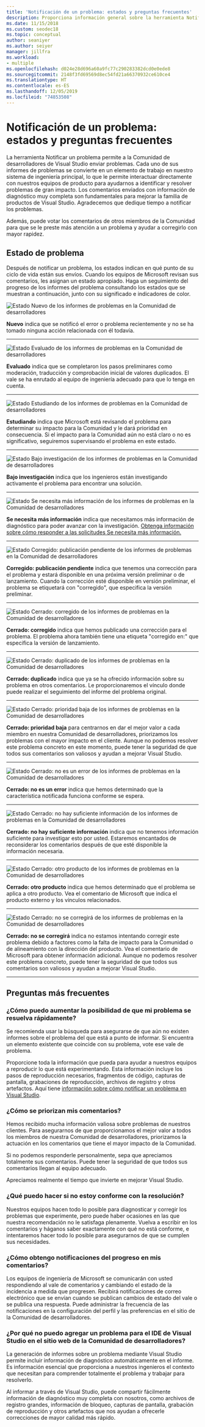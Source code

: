 ```yaml
---
title: 'Notificación de un problema: estados y preguntas frecuentes'
description: Proporciona información general sobre la herramienta Notificar un problema e incluye definiciones y estados de problemas
ms.date: 11/15/2018
ms.custom: seodec18
ms.topic: conceptual
author: seaniyer
ms.author: seiyer
manager: jillfra
ms.workload:
- multiple
ms.openlocfilehash: d024e28d696a60a9fc77c290283382dcd0e0ede8
ms.sourcegitcommit: 2148f3fd69569d8ec54fd21a66370932ce610ce4
ms.translationtype: HT
ms.contentlocale: es-ES
ms.lasthandoff: 12/05/2019
ms.locfileid: "74853508"
---
```

# <a name="report-a-problem-states-and-faq"></a>Notificación de un problema: estados y preguntas frecuentes

La herramienta Notificar un problema permite a la Comunidad de desarrolladores de Visual Studio enviar problemas. Cada uno de sus informes de problemas se convierte en un elemento de trabajo en nuestro sistema de ingeniería principal, lo que le permite interactuar directamente con nuestros equipos de producto para ayudarnos a identificar y resolver problemas de gran impacto. Los comentarios enviados con información de diagnóstico muy completa son fundamentales para mejorar la familia de productos de Visual Studio. Agradecemos que dedique tiempo a notificar los problemas.

Además, puede votar los comentarios de otros miembros de la Comunidad para que se le preste más atención a un problema y ayudar a corregirlo con mayor rapidez.

## <a name="problem-status"></a>Estado de problema

Después de notificar un problema, los estados indican en qué punto de su ciclo de vida están sus envíos. Cuando los equipos de Microsoft revisan sus comentarios, les asignan un estado apropiado.  Haga un seguimiento del progreso de los informes del problema consultando los estados que se muestran a continuación, junto con su significado e indicadores de color.

![Estado Nuevo de los informes de problemas en la Comunidad de desarrolladores](../ide/media/ProblemStates/New.jpg)

**Nuevo** indica que se notificó el error o problema recientemente y no se ha tomado ninguna acción relacionada con él todavía.

- - -

![Estado Evaluado de los informes de problemas en la Comunidad de desarrolladores](../ide/media/ProblemStates/Triaged.jpg)

**Evaluado** indica que se completaron los pasos preliminares como moderación, traducción y comprobación inicial de valores duplicados. El vale se ha enrutado al equipo de ingeniería adecuado para que lo tenga en cuenta.

- - -

![Estado Estudiando de los informes de problemas en la Comunidad de desarrolladores](../ide/media/ProblemStates/UnderConsideration.jpg)

**Estudiando** indica que Microsoft está revisando el problema para determinar su impacto para la Comunidad y le dará prioridad en consecuencia. Si el impacto para la Comunidad aún no está claro o no es significativo, seguiremos supervisando el problema en este estado.

- - -

![Estado Bajo investigación de los informes de problemas en la Comunidad de desarrolladores](../ide/media/ProblemStates/UnderInvestigation.jpg)

**Bajo investigación** indica que los ingenieros están investigando activamente el problema para encontrar una solución.

- - -

![Estado Se necesita más información de los informes de problemas en la Comunidad de desarrolladores](../ide/media/ProblemStates/NeedMoreInfo.jpg)

**Se necesita más información** indica que necesitamos más información de diagnóstico para poder avanzar con la investigación.  [Obtenga información sobre cómo responder a las solicitudes Se necesita más información.](./how-to-report-a-problem-with-visual-studio.md#when-further-information-is-needed-need-more-info)

- - -

![Estado Corregido: publicación pendiente de los informes de problemas en la Comunidad de desarrolladores](../ide/media/ProblemStates/FixedPendingRelease.jpg)

**Corregido: publicación pendiente** indica que tenemos una corrección para el problema y estará disponible en una próxima versión preliminar o de lanzamiento.  Cuando la corrección esté disponible en versión preliminar, el problema se etiquetará con "corregido", que especifica la versión preliminar.

- - -

![Estado Cerrado: corregido de los informes de problemas en la Comunidad de desarrolladores](../ide/media/ProblemStates/ClosedFixed.jpg)

**Cerrado: corregido** indica que hemos publicado una corrección para el problema. El problema ahora también tiene una etiqueta "corregido en:" que especifica la versión de lanzamiento.

- - -

![Estado Cerrado: duplicado de los informes de problemas en la Comunidad de desarrolladores](../ide/media/ProblemStates/ClosedDuplicate.jpg)

**Cerrado: duplicado** indica que ya se ha ofrecido información sobre su problema en otros comentarios. Le proporcionaremos el vínculo donde puede realizar el seguimiento del informe del problema original.

- - -

![Estado Cerrado: prioridad baja de los informes de problemas en la Comunidad de desarrolladores](../ide/media/ProblemStates/ClosedLowerPriority.jpg)

**Cerrado: prioridad baja** para centrarnos en dar el mejor valor a cada miembro en nuestra Comunidad de desarrolladores, priorizamos los problemas con el mayor impacto en el cliente. Aunque no podemos resolver este problema concreto en este momento, puede tener la seguridad de que todos sus comentarios son valiosos y ayudan a mejorar Visual Studio.

- - -

![Estado Cerrado: no es un error de los informes de problemas en la Comunidad de desarrolladores](../ide/media/ProblemStates/ClosedNotABug.jpg)

**Cerrado: no es un error** indica que hemos determinado que la característica notificada funciona conforme se espera.

- - -

![Estado Cerrado: no hay suficiente información de los informes de problemas en la Comunidad de desarrolladores](../ide/media/ProblemStates/ClosedNotEnoughInfo.jpg)

**Cerrado: no hay suficiente información** indica que no tenemos información suficiente para investigar esto por usted. Estaremos encantados de reconsiderar los comentarios después de que esté disponible la información necesaria.

- - -

![Estado Cerrado: otro producto de los informes de problemas en la Comunidad de desarrolladores](../ide/media/ProblemStates/ClosedOtherProduct.jpg)

**Cerrado: otro producto** indica que hemos determinado que el problema se aplica a otro producto. Vea el comentario de Microsoft que indica el producto externo y los vínculos relacionados.

- - -

![Estado Cerrado: no se corregirá de los informes de problemas en la Comunidad de desarrolladores](../ide/media/ProblemStates/ClosedWontFix.jpg)

**Cerrado: no se corregirá** indica no estamos intentando corregir este problema debido a factores como la falta de impacto para la Comunidad o de alineamiento con la dirección del producto. Vea el comentario de Microsoft para obtener información adicional.  Aunque no podemos resolver este problema concreto, puede tener la seguridad de que todos sus comentarios son valiosos y ayudan a mejorar Visual Studio.

- - -

## <a name="faq"></a>Preguntas más frecuentes

### <a name="how-can-i-increase-the-chance-of-my-problem-getting-resolved-quickly"></a>¿Cómo puedo aumentar la posibilidad de que mi problema se resuelva rápidamente?

Se recomienda usar la búsqueda para asegurarse de que aún no existen informes sobre el problema del que está a punto de informar. Si encuentra un elemento existente que coincide con su problema, vote ese vale de problema.

Proporcione toda la información que pueda para ayudar a nuestros equipos a reproducir lo que está experimentando.  Esta información incluye los pasos de reproducción necesarios, fragmentos de código, capturas de pantalla, grabaciones de reproducción, archivos de registro y otros artefactos.  Aquí tiene [información sobre cómo notificar un problema en Visual Studio](./how-to-report-a-problem-with-visual-studio.md).

### <a name="how-is-my-feedback-prioritized"></a>¿Cómo se priorizan mis comentarios?

Hemos recibido mucha información valiosa sobre problemas de nuestros clientes. Para asegurarnos de que proporcionamos el mejor valor a todos los miembros de nuestra Comunidad de desarrolladores, priorizamos la actuación en los comentarios que tiene el mayor impacto de la Comunidad.

Si no podemos responderle personalmente, sepa que apreciamos totalmente sus comentarios. Puede tener la seguridad de que todos sus comentarios llegan al equipo adecuado.

Apreciamos realmente el tiempo que invierte en mejorar Visual Studio.

### <a name="what-actions-can-i-take-if-im-not-satisfied-with-the-resolution"></a>¿Qué puedo hacer si no estoy conforme con la resolución?

Nuestros equipos hacen todo lo posible para diagnosticar y corregir los problemas que experimente, pero puede haber ocasiones en las que nuestra recomendación no le satisfaga plenamente. Vuelva a escribir en los comentarios y háganos saber exactamente con qué no está conforme, e intentaremos hacer todo lo posible para asegurarnos de que se cumplen sus necesidades.

### <a name="how-will-i-get-notified-of-progress-on-my-feedback"></a>¿Cómo obtengo notificaciones del progreso en mis comentarios?

Los equipos de ingeniería de Microsoft se comunicarán con usted respondiendo al vale de comentarios y cambiando el estado de la incidencia a medida que progresen. Recibirá notificaciones de correo electrónico que se envían cuando se publican cambios de estado del vale o se publica una respuesta.  Puede administrar la frecuencia de las notificaciones en la configuración del perfil y las preferencias en el sitio de la Comunidad de desarrolladores.

### <a name="why-cant-i-add-a-problem-for-visual-studio-ide-on-the-developer-community-website"></a>¿Por qué no puedo agregar un problema para el IDE de Visual Studio en el sitio web de la Comunidad de desarrolladores?

La generación de informes sobre un problema mediante Visual Studio permite incluir información de diagnóstico automáticamente en el informe. Es información esencial que proporciona a nuestros ingenieros el contexto que necesitan para comprender totalmente el problema y trabajar para resolverlo.

Al informar a través de Visual Studio, puede compartir fácilmente información de diagnóstico muy completa con nosotros, como archivos de registro grandes, información de bloqueo, capturas de pantalla, grabación de reproducción y otros artefactos que nos ayudan a ofrecerle correcciones de mayor calidad más rápido.
